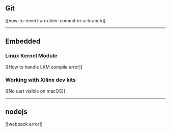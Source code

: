## Git
[[how-to-revert-an-older-commit-in-a-branch]]


---
## Embedded

### Linux Kernel Module
[[How to handle LKM compile error]]

### Working with Xilinx dev kits
[[No uart visible on macOS]]

---

## nodejs

[[webpack error]]

